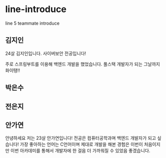 # line-introduce
line 5 teammate introduce

## 김지인

24살 김지인입니다. 사이버보안 전공입니다!

주로 스프링부트를 이용해 백엔드 개발을 했었습니다. 풀스택 개발자가 되는 그날까지 화이탱!!




## 박은수


## 전은지


## 안가연
안녕하세요 저는 23살 안가연입니다!
전공은 컴퓨터공학과며 백엔드 개발자가 되고 싶습니다!
가장 좋아하는 언어는 C언어이며 제대로 개발을 해본 경험은 이번이 처음이지만 이번 아카데미를 통해서
개발자에 한 걸음 더 가까워질 수 있었음 좋겠습니다. 
